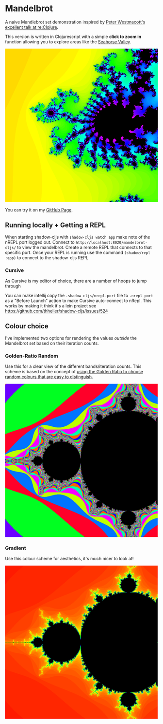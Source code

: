 # Mandelbrot

A naive Mandlebrot set demonstration inspired by [Peter Westmacott's excellent talk at re:Clojure](https://www.youtube.com/watch?v=zP1qStsGlFE).

This version is written in Clojurescript with a simple **click to zoom in** function allowing you to explore
areas like the [Seahorse Valley](http://www.alunw.freeuk.com/seahorsevalley.html).

![Seahorse_Valley](docs/assets/fractal2.png)

You can try it on my [GitHub Page](http://guess-burger.github.io/mandelbrot-cljs/).

## Running locally + Getting a REPL

When starting shadow-cljs with `shadow-cljs watch app` make note of the nREPL port logged out.
Connect to `http://localhost:8020/mandelbrot-cljs/` to view the mandelbrot.
Create a remote REPL that connects to that specific port.
Once your REPL is running use the command `(shadow/repl :app)` to connect to the shadow-cljs REPL

### Cursive
As Cursive is my editor of choice, there are a number of hoops to jump through

You can make intellij copy the `.shadow-cljs/nrepl.port` file to `.nrepl-port` as a "Before Launch" action
to make Cursive auto-connect to nRepl. This works by making it think it's a lein project see
https://github.com/thheller/shadow-cljs/issues/524


## Colour choice
I've implemented two options for rendering the values _outside_ the Mandelbrot set based on their
iteration counts.

### Golden-Ratio Random
Use this for a clear view of the different bands/iteration counts.
This scheme is based on the concept of [using the Golden Ratio to choose random colours that are easy to distinguish](https://martin.ankerl.com/2009/12/09/how-to-create-random-colors-programmatically/).

![Golden_Ratio_Random_scheme](docs/assets/golden.png)

### Gradient
Use this colour scheme for aesthetics, it's much nicer to look at!

![Gradient_scheme](docs/assets/gradient.png)